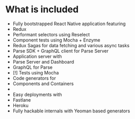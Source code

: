 # What is included

- Fully bootstrapped React Native application featuring 
 - Redux
 - Performant selectors using Reselect
 - Component tests using Mocha + Enzyme
 - Redux Sagas for data fetching and various async tasks
 - Parse SDK + GraphQL client for Parse Server
- Application server with
 - Parse Server and Dashboard
 - GraphQL for Parse
 - [!] Tests using Mocha
- Code generators for
 - Components and Containers
 - 
- Easy deployments with
 - Fastlane
 - Heroku
- Fully hackable internals with Yeoman based generators